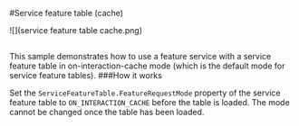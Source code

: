 #Service feature table (cache)

![](service feature table cache.png)

##

This sample demonstrates how to use a feature service with a service feature table in on-interaction-cache mode (which is the default mode for service feature tables). 
###How it works

Set the ```ServiceFeatureTable.FeatureRequestMode``` property of the service feature table to ```ON_INTERACTION_CACHE``` before the table is loaded. The mode cannot be changed once the table has been loaded.
